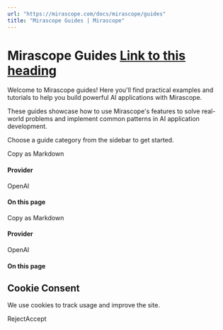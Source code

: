 ```yaml
---
url: "https://mirascope.com/docs/mirascope/guides"
title: "Mirascope Guides | Mirascope"
---
```


# Mirascope Guides [Link to this heading](https://mirascope.com/docs/mirascope/guides\#mirascope-guides)

Welcome to Mirascope guides! Here you'll find practical examples and tutorials to help you build powerful AI applications with Mirascope.

These guides showcase how to use Mirascope's features to solve real-world problems and implement common patterns in AI application development.

Choose a guide category from the sidebar to get started.

Copy as Markdown

#### Provider

OpenAI

#### On this page

Copy as Markdown

#### Provider

OpenAI

#### On this page

## Cookie Consent

We use cookies to track usage and improve the site.

RejectAccept